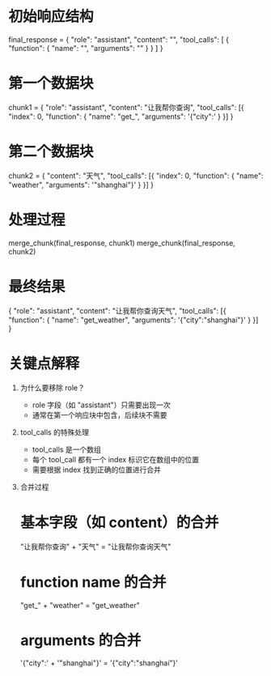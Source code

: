 # 初始响应结构
final_response = {
    "role": "assistant",
    "content": "",
    "tool_calls": [
        {
            "function": {
                "name": "",
                "arguments": ""
            }
        }
    ]
}

# 第一个数据块
chunk1 = {
    "role": "assistant", 
    "content": "让我帮你查询",
    "tool_calls": [{
        "index": 0,
        "function": {
            "name": "get_",
            "arguments": '{"city":'
        }
    }]
}

# 第二个数据块 
chunk2 = {
    "content": "天气",
    "tool_calls": [{
        "index": 0,
        "function": {
            "name": "weather",
            "arguments": '"shanghai"}'
        }
    }]
}

# 处理过程
merge_chunk(final_response, chunk1)
merge_chunk(final_response, chunk2)

# 最终结果
{
     "role": "assistant",
     "content": "让我帮你查询天气",
     "tool_calls": [{
         "function": {
             "name": "get_weather", 
            "arguments": '{"city":"shanghai"}'
         }
     }]
}

# 关键点解释

1. 为什么要移除 role？
   - role 字段（如 "assistant"）只需要出现一次
   - 通常在第一个响应块中包含，后续块不需要

2. tool_calls 的特殊处理
   - tool_calls 是一个数组
   - 每个 tool_call 都有一个 index 标识它在数组中的位置
   - 需要根据 index 找到正确的位置进行合并

3. 合并过程
   # 基本字段（如 content）的合并
   "让我帮你查询" + "天气" = "让我帮你查询天气"

   # function name 的合并
   "get_" + "weather" = "get_weather"

   # arguments 的合并
   '{"city":' + '"shanghai"}' = '{"city":"shanghai"}'